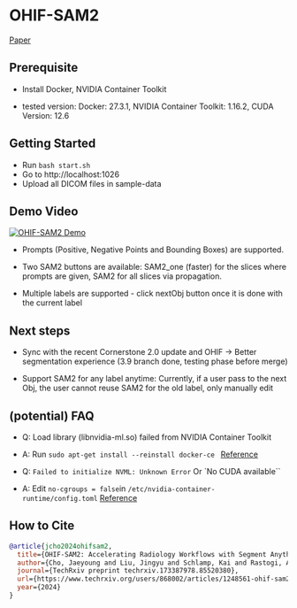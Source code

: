 # OHIF-SAM2

[Paper](docs/pdfs/OHIF-SAM2-v1.pdf)

## Prerequisite

- Install Docker, NVIDIA Container Toolkit

- tested version: Docker: 27.3.1, NVIDIA Container Toolkit: 1.16.2, CUDA Version: 12.6

## Getting Started

- Run `bash start.sh`
- Go to http://localhost:1026
- Upload all DICOM files in sample-data

## Demo Video

[![OHIF-SAM2 Demo](https://img.youtube.com/vi/oNDI-WBMWC0/0.jpg)](https://youtu.be/oNDI-WBMWC0)

- Prompts (Positive, Negative Points and Bounding Boxes) are supported.

- Two SAM2 buttons are available: SAM2_one (faster) for the slices where prompts are given, SAM2 for all slices via propagation.

- Multiple labels are supported - click nextObj button once it is done with the current label

## Next steps

- Sync with the recent Cornerstone 2.0 update and OHIF -> Better segmentation experience (3.9 branch done, testing phase before merge)

- Support SAM2 for any label anytime: Currently, if a user pass to the next Obj, the user cannot reuse SAM2 for the old label, only manually edit

## (potential) FAQ

- Q: Load library (libnvidia-ml.so) failed from NVIDIA Container Toolkit
- A: Run `sudo apt-get install --reinstall docker-ce ` [Reference](https://github.com/NVIDIA/nvidia-container-toolkit/issues/305)

- Q: `Failed to initialize NVML: Unknown Error` Or `No CUDA available``
- A: Edit `no-cgroups = false`in `/etc/nvidia-container-runtime/config.toml` [Reference](https://forums.developer.nvidia.com/t/nvida-container-toolkit-failed-to-initialize-nvml-unknown-error/286219/2)

## How to Cite

```bibtex
@article{jcho2024ohifsam2,
  title={OHIF-SAM2: Accelerating Radiology Workflows with Segment Anything Model 2},
  author={Cho, Jaeyoung and Liu, Jingyu and Schlamp, Kai and Rastogi, Aditya and Vollmuth, Philipp},
  journal={TechRxiv preprint techrxiv.173387978.85520380},
  url={https://www.techrxiv.org/users/868002/articles/1248561-ohif-sam2-accelerating-radiology-workflows-with-segment-anything-model-2},
  year={2024}
}
```
